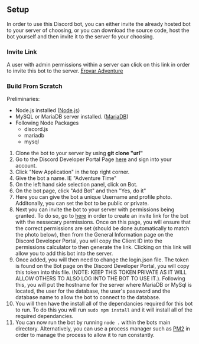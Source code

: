## Setup
In order to use this Discord bot, you can either invite the already hosted bot to your server of choosing, or you can download the source code, host the bot yourself and then invite it to the server fo your choosing.

### Invite Link
A user with admin permissions within a server can click on this link in order to invite this bot to the server.
[Erovar Adventure](https://discord.com/oauth2/authorize?client_id=797230767281405993&scope=bot&permissions=1544551543 "Invite Link")

### Build From Scratch
Preliminaries:
* Node.js installed ([Node.js](https://nodejs.org/en/download/ "Node.js Install"))
* MySQL or MariaDB server installed. ([MariaDB](https://mariadb.org/download/ "MariaDB Install"))
* Following Node Packages
    * discord.js
    * mariadb
    * mysql

1. Clone the bot to your server by using **git clone "url"**
2. Go to the Discord Developer Portal Page [here](https://discord.com/developers/applications "Discord Developer Portal") and sign into your account.
3. Click "New Application" in the top right corner.
4. Give the bot a name. IE "Adventure Time"
5. On the left hand side selection panel, click on Bot.
6. On the bot page, click "Add Bot" and then "Yes, do it"
7. Here you can give the bot a unique Username and profile photo. Additonally, you can set the bot to be public or private. 
8. Next you can invite the bot to your server with permissions being granted. To do so, go to [here](https://discordapi.com/permissions.html#1544551543 "Discord Permission Calculator") in order to create an invite link for the bot with the nessecary permissions. Once on this page, you will ensure that the correct permissions are set (should be done automatically to match the photo below), then from the General Information page on the Discord Developer Portal, you will copy the Client ID into the permissions calculator to then generate the link. Clicking on this link will allow you to add this bot into the server.
9. Once added, you will then need to change the login.json file. The token is found on the Bot page on the Discord Developer Portal, you will copy this token into this file. (NOTE: KEEP THIS TOKEN PRIVATE AS IT WILL ALLOW OTHERS TO ALSO LOG INTO THE BOT TO USE IT.). Following this, you will put the hostname for the server where MariaDB or MySql is located, the user for the database, the user's password and the database name to allow the bot to connect to the database. 
10. You will then have the install all of the dependancies required for this bot to run. To do this you will run ```sudo npm install``` and it will install all of the required dependancies.
11. You can now run the bot by running ```node .``` within the bots main directory. Alternatively, you can use a process manager such as [PM2](https://pm2.keymetrics.io/ "PM2") in order to manage the process to allow it to run constantly.
